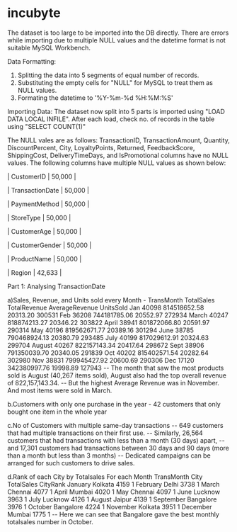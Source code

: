 # incubyte
The dataset is too large to be imported into the DB directly. There are errors while importing due to multiple NULL values and the datetime format is not suitable MySQL Workbench.

Data Formatting:
1) Splitting the data into 5 segments of equal number of records.
2) Substituting the empty cells for "NULL" for MySQL to treat them as NULL values.
3) Formating the datetime to '%Y-%m-%d %H:%M:%S'

Importing Data: The dataset now split into 5 parts is imported using "LOAD DATA LOCAL INFILE". After each load, check no. of records in the table using "SELECT COUNT(1)"

The NULL vales are as follows: TransactionID, TransactionAmount, Quantity, DiscountPercent, City, LoyaltyPoints, Returned, FeedbackScore, ShippingCost, DeliveryTimeDays, and IsPromotional columns have no NULL values. The following columns have multiple NULL values as shown below: 

| CustomerID       | 50,000 | 

| TransactionDate  | 50,000 | 

| PaymentMethod    | 50,000 |

| StoreType        | 50,000 | 

| CustomerAge      | 50,000 | 

| CustomerGender   | 50,000 | 

| ProductName      | 50,000 | 

| Region           | 42,633 |

Part 1: Analysing TransactionDate

a)Sales, Revenue, and Units sold every Month - 
TransMonth	TotalSales	TotalRevenue	  AverageRevenue	UnitsSold
	Jan			  40098	       814518652.58	      20313.20		300531
	Feb			  36208        744181785.06	      20552.97		272934
	March		  40247        818874213.27	      20346.22		303822
	April		  38941        801872066.80	      20591.97		290314
	May			  40196        819562671.77	      20389.16		301294
	June		  38785        790468924.13	      20380.79		293485
	July		  40199        817029612.91	      20324.63		299704
	August	  40267        822157143.34	      20417.64		298672
	Sept		  38906        791350039.70	      20340.05		291839
	Oct			  40202        815402571.54	      20282.64		302980
	Nov			  38831        799945427.92	      20600.69		290306
	Dec			  17120        342380997.76	      19998.89		127943
-- The month that saw the most products sold is August (40,267 items sold), August also had the top overall revenue of  822,157,143.34. 
-- But the highest Average Revenue was in November. And most items were sold in March.

b.Customers with only one purchase in the year - 42 customers that only bought one item in the whole year

c.No of Customers with multiple same-day transactions
-- 649 customers that had multiple transactions on their first use.
-- Similarly, 26,564 customers that had transactions with less than a month (30 days) apart, 
-- and 17,301 customers had transactions between 30 days and 90 days (more than a month but less than 3 months)
-- Dedicated campaigns can be arranged for such customers to drive sales.

d.Rank of each City by Totalsales For each Month
TransMonth	City	    TotalSales	CityRank
January		  Kolkata		  4159	    1
February	  Delhi		    3738	    1
March		    Chennai		  4077	    1
April		    Mumbai		  4020	    1
May			    Chennai		  4097	    1
June		    Lucknow		  3963	    1
July		    Lucknow		  4126	    1
August		  Jaipur		  4139	    1
September	  Bangalore	  3976	    1
October		  Bangalore	  4224	    1
November	  Kolkata		  3951	    1
December	  Mumbai		  1775	    1
-- Here we can see that Bangalore gave the best monthly totalsales number in October. 
